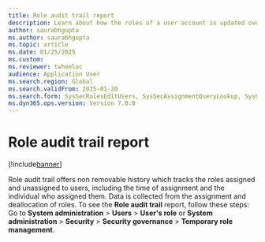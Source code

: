 ```yaml
--- 
title: Role audit trail report
description: Learn about how the roles of a user account is updated over the time. 
author: saurabhgupta
ms.author: saurabhgupta
ms.topic: article
ms.date: 01/25/2025
ms.custom: 
ms.reviewer: twheeloc
audience: Application User
ms.search.region: Global
ms.search.validFrom: 2025-01-20
ms.search.form: SysSecRolesEditUsers, SysSecAssignmentQueryLookup, SysQueryForm, SysSecRoleExcludeUsers
ms.dyn365.ops.version: Version 7.0.0 
---
```


# Role audit trail report

[!include[banner](../../../finance/includes/banner.md)]

Role audit trail offers non removable history which tracks the roles assigned and unassigned to users, including the time of assignment and the individual who assigned them. Data is collected from the assignment and deallocation of roles. 
To see the **Role audit trail** report, follow these steps:
Go to **System administration** > **Users** > **User's role**
  or
**System administration** > **Security** > **Security governance** > **Temporary role management**.
